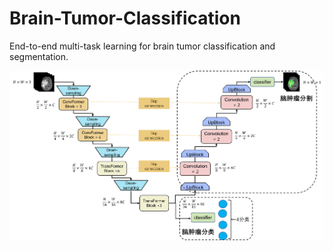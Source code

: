 # Brain-Tumor-Classification
End-to-end multi-task learning for brain tumor classification and segmentation.

![Alt Text](./images/multi-task_learning_UNet.png)
